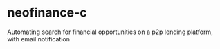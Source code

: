 # neofinance-c
Automating search for financial opportunities on a p2p lending platform, with email notification
